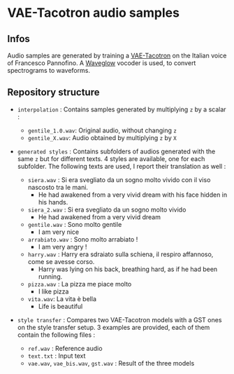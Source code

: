 # VAE-Tacotron audio samples

## Infos

Audio samples are generated by training a  [VAE-Tacotron](https://arxiv.org/abs/1812.04342) on the Italian voice of Francesco Pannofino.
A [Waveglow](https://github.com/NVIDIA/waveglow) vocoder is used, to convert spectrograms to waveforms. 


## Repository structure

- `interpolation` : Contains samples generated by multiplying `z` by a scalar :
  - `gentile_1.0.wav`: Original audio, without changing `z`
  - `gentile_X.wav`: Audio obtained by multiplying `z` by `X`
  
- `generated styles` : Contains subfolders of audios generated with the same `z` but for different texts. 4 styles are available, one for each subfolder. 
The following texts are used, I report their translation as well :
  - `siera.wav` : Si era svegliato da un sogno molto vivido con il viso nascosto tra le mani. 
    - He had awakened from a very vivid dream with his face hidden in his hands. 
  - `siera_2.wav` : Si era svegliato da un sogno molto vivido  
    - He had awakened from a very vivid dream
  - `gentile.wav` : Sono molto gentile 
    - I am very nice
  - `arrabiato.wav` : Sono molto arrabiato ! 
    - I am very angry !
  - `harry.wav` : Harry era sdraiato sulla schiena, il respiro affannoso, come se avesse corso.  
     - Harry was lying on his back, breathing hard, as if he had been running.
  - `pizza.wav` : La pizza me piace molto  
    - I like pizza
  - `vita.wav`: La vita è bella  
    - Life is beautiful
  
- `style transfer` : Compares two VAE-Tacotron models with a GST ones on the style transfer setup. 3 examples are provided, each of them contain the following files :
  - `ref.wav` : Reference audio
  - `text.txt` : Input text
  - `vae.wav`, `vae_bis.wav`, `gst.wav` : Result of the three models
